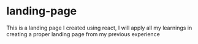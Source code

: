 # landing-page
This is a landing page I created using react, I will apply all my learnings in creating a proper landing page from my previous experience
